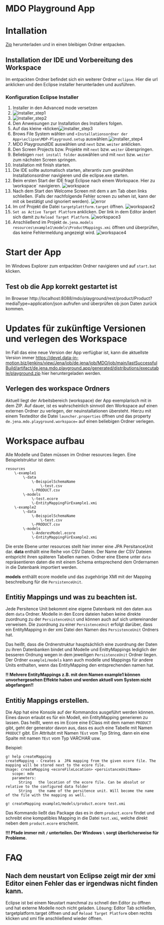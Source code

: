 # MDO Playground App

# Intallation

[Zip](https://devel.data-in-motion.biz/jenkins/view/Jena/job/de.jena/job/MDO/job/main/lastSuccessfulBuild/artifact/de.jena.mdo.playground.app/generated/distributions/executable/playground.zip) herunterladen und in einen bleibigen Ordner entpacken.

## Installation der IDE und Vorbereitung des Workspace

Im entpackten Ordner befindet sich ein weiterer Ordner `eclipse`. Hier die url anklicken und den Eclipse installer herunterladen und ausführen.

### Konfiguration Eclipse Installer

1. Installer in den Advanced mode versetzen
2. ![installer_step1](eclipse/images/installer_step1.png)
3. ![installer_step2](eclipse/images/installer_step2.png)
4. Den Anweisungen zur Installation des Installers folgen.
5. Auf das kleine `+`klicken![installer_step3](eclipse/images/installer_step3.png) 
6. Brows File System wählen und `<Installationsordner der App>\eclipse\MDP-Playground.setup` auswählen.![installer_step4](eclipse/images/installer_step4.png)
7. MDO PlaygroundIDE auswählen und `next` bzw. `weiter` anklicken.
8. Den Screen Projects bzw. Projekte mit `next` bzw. `weiter` überspringen.
9. Beliebigen `root install folder` auswählen und mit `next` bzw. `weiter` zum nächsten Screen springen.
10. Installation mit finish starten.
11. Die IDE sollte automatisch starten, alterantiv zum gewählten Installationsordner navigieren und die eclipse.exe starten.
12. Beim ersten Start der IDE fragt Eclipse nach einem Workspace. Hier zu <Installationsordner der App>\workspace` navigieren. ![workspace](eclipse/images/workspace.png)
13. Nach dem Start den Welcome Screen mit dem x am Tab oben links schließen. (Falls der nachfolgende Fehler screen zu sehen ist, kann der mit ok bestätigt und ignoriert werden). ![error](eclipse/images/error.png)
14. Im cnf Projekt die Datei `targetplattform.target` öffnen. ![workspace2](eclipse/images/error.png)
15. `Set as Active Target Platform` anklicken. Der link in dem Editor ändert sich damit zu `Reload Target Platform`. ![workspace3](eclipse/images/workspace3.png)
16. Anschließend im Projekt `de.jena.models` `resources\example1\models\ProductMappings.xmi` öffnen und überprüfen, das keine Fehlermeldung angezeigt wird. ![workspace4](eclipse/images/workspace4.png)

# Start der App

Im Windows Explorer zum entpackten Ordner navigieren und auf `start.bat` klicken.

## Test ob die App korrekt gestartet ist

Im Browser http://localhost:8088/mdo/playground/rest/product/Product?mediaType=application/json aufrufen und überprüfen ob json Daten zurück kommen.

# Updates für zukünftige Versionen und verlegen des Workspace
Im Fall das eine neue Version der App verfügbar ist, kann die aktuellste Version immer https://devel.data-in-motion.biz/jenkins/view/Jena/job/de.jena/job/MDO/job/main/lastSuccessfulBuild/artifact/de.jena.mdo.playground.app/generated/distributions/executable/playground.zip hier heruntergeladen werden. 

## Verlegen des workspace Ordners
Aktuell liegt  der Arbeitsbereich (workspace) der App exemplarisch mit in dem ZIP. Auf dauer, ist es wahrscheinlich sinnvoll den Workspace auf einen externen Ordner zu verlegen, der neuinstallationen übersteht. Hierzu mit einem Texteditor die Datei `launcher.properties` öffnen und das property `de.jena.mdo.playground.workspace=` auf einen beliebigen Ordner verlegen. 

# Workspace aufbau

Alle Modelle und Daten müssen im Ordner resources liegen. Eine Beispielstruktur ist dann:
```
resources
	\-example1
		\-data
			\-BeispielSchemaName
				\-test.csv
			\-PRODUCT.csv
        \-models
        	\-test.ecore
        	\-EntityMappingFürExample1.xmi
	\-example2
		\-data
			\-BeispielSchemaName
				\-test.csv
			\-PRODUCT.csv
        \-models
        	\-AnderesModel.ecore
        	\-EntityMappingFürExample2.xmi			
```

Die erste Ebene unter resources stellt hier immer eine JPA PersitanceUnit dar. 
**data** enthällt eine Reihe von CSV Datein. Der Name der CSV Dateien entspricht ihren späteren Tabellen namen. Ordner eine Ebene unter `data` repräsentieren daten die mit einem Schema entsprechend dem Ordernamen in die Datenbank importiert werden.

**models** enthällt ecore modelle und das zugehörige XMI mit der Mapping beschreibung für die `PersistenceUnit`. 

## Entitiy Mappings und was zu beachten ist.

Jede Persitence Unit bekommt eine eigene Datenbank mit den daten aus dem `data` Ordner. Modelle in den Ecore dateien haben keine direkte zuordnung zu der `PersistenceUnit` und können auch auf sich untereinander verweisen. Die zuordnung zu einer `PersistenceUnit` erfolgt darüber, dass ein EntityMapping in der xmi Datei den Namen des `PersistenceUnit` Ordners hat. 

Das heißt, dass die Ordnerstruktur hauptsächlich eine zuordnung der Daten zu ihren Datenbanken bindet und Modelle und EnittyMappings lediglich der besseren Ordnung wegen in dem jeweiligen `PersistenceUnit` Ordner liegen. Der Ordner `example1/models` kann auch modelle und Mappings für andere Units enthalten, wenn das EntityMapping den entsprechenden namen hat.

**!! Mehrere EntityMappings z.B. mit dem Namen example1 können unvorhergesehen Effekte haben und werden aktuell vom System nicht abgefangen!!**

## Entitiy Mappings erstellen.

Die App hat eine Konsole auf der Kommandos ausgeführt werden können. Eines davon erlaubt es für ein Modell, ein EntityMapping generieren zu lassen. Das heißt, wenn es im Ecore eine EClass mit dem namen `PRODUCT` gibt, geht der generator davon aus, dass es auch eine Tabelle mit Namen `PRODUCT` gibt. Ein Attritubt mit Namen `TEst` vom Typ String, dann ein eine Spalte mit namen `TEst` vom Typ VARCHAR usw. 

Beispiel:

```
g! help createMapping
createMapping - Creates a  JPA mapping from the given ecore file. The mapping will be stored next to the ecore file.
Usage: createMapping <ecoreFileLocation> <persistanceUnitName>
   scope: mdo
   parameters:
      String   the location of the ecore file. Can be absolut or relative to the configured data folder
      String   the name of the persitence unit. Will become the name of the file with the mapping as well.

g! createMapping example1/models/product.ecore test.xmi
```

Das Kommando ließt das Package das es in dem `product.ecore` findet und schreibt eine kompatibles Mapping in die Datei `test.xmi`, welche direkt neben dem `product.ecore` erscheint.

**!!! Pfade immer mit `/` unterteilen. Der Windows `\` sorgt überlicherweise für Probleme.** 

# FAQ

## Nach dem neustart von Eclipse zeigt mir der xmi Editor einen Fehler das er irgendwas nicht finden kann.
Eclipse ist bei einem Neustart manchmal zu schnell den Editor zu öffnen und hat externe Modelle noch nicht geladen. Lösung: Editor Tab schließen, targetplatform.target öffnen und auf `Reload Target Platform` oben rechts klicken und xmi file anschließend wieder öffnen.

